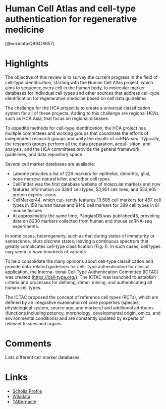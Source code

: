 
Human Cell Atlas and cell-type authentication for regenerative medicine
=======================================================================
  
  [@wikidata:Q99418657]  

# Highlights


The objective of this review is to survey the current progress in the field of cell-type identification, starting with the Human Cell Atlas project, which aims to sequence every cell in the human body, to molecular marker databases for individual cell types and other sources that address cell-type identification for regenerative medicine based on cell data guidelines.

The challenge for the HCA project is to create a universal classification system for all of these projects. Adding to this challenge are regional HCAs, such as HCA Asia, that focus on regional diseases.

To expedite methods for cell-type identification, the HCA project has multiple committees and working groups that coordinate the efforts of independent research groups and unify the results of scRNA-seq. Typically, the research groups perform all the data preparation, acqui- sition, and analysis, and the HCA committees provide the general framework, guidelines, and data repository space

Several cell marker databases are available:

- Labome provides a list of 226 markers for epithelial, dendritic, glial, bone marrow, natural killer, and other cell types.
- CellFinder was the first database website of molecular markers and now features information on 3394 cell types, 50,951 cell lines, and 553,905 protein expres- sions
- CellMarker44, which cur- rently features 13,605 cell markers for 467 cell types in 158 human tissue and 9148 cell markers for 389 cell types in 81 mouse tissues
- At approximately the same time, PanglaoDB was published45, providing data on 8230 markers collected from human and mouse scRNA-seq experiments.

In some cases, heterogeneity, such as that during states of immaturity or senescence, blurs discrete states, leaving a continuous spectrum that greatly complicates cell-type classification (Fig. 1). In such cases, cell types may seem to have hundreds of variants

To help consolidate the many opinions about cell-type classification and provide data-related guidelines for cell- type authentication for clinical application, the Interna- tional Cell Type Authentication Committee (ICTAC) was created (https://cell-type.org/). The ICTAC was launched to establish criteria and processes for defining, deter- mining, and authenticating all human cell types. 

The ICTAC proposed the concept of reference cell types (RCTs), which are defined by an integrative examination of core properties (species, physiological system, source age, and markers) and additional attributes (functions including potency, morphology, developmental origin, omics, and environmental conditions) and are constantly updated by experts of relevant tissues and organs.

# Comments

Lists different cell marker databases. 

# Links
  
 * [Scholia Profile](https://scholia.toolforge.org/work/Q99418657)  
 * [Wikidata](https://www.wikidata.org/wiki/Q99418657)  
 * [TABernacle](https://tabernacle.toolforge.org/?#/tab/manual/Q99418657/P921%3BP4510)  
